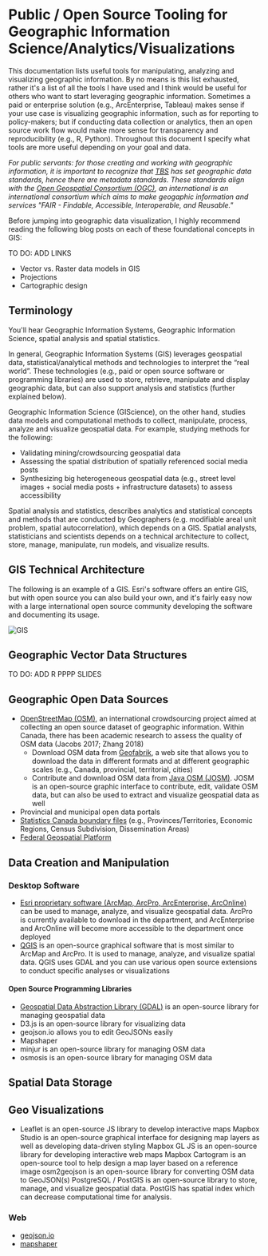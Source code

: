# Public / Open Source Tooling for Geographic Information Science/Analytics/Visualizations

This documentation lists useful tools for manipulating, analyzing and visualizing geographic information. By no means is this list exhausted, rather it's a list of all the tools I have used and I think would be useful for others who want to start leveraging geographic information. Sometimes a paid or enterprise solution (e.g., ArcEnterprise, Tableau) makes sense if your use case is visualizing geographic information, such as for reporting to policy-makers; but if conducting data collection or analytics, then an open source work flow would make more sense for transparency and reproducibility (e.g., R, Python). Throughout this document I specify what tools are more useful depending on your goal and data.

*For public servants: for those creating and working with geographic information, it is important to recognize that [TBS](https://www.tbs-sct.gc.ca/pol/doc-eng.aspx?id=16553) has set geographic data standards, hence there are metadata standards. These standards align with the [Open Geospatial Consortium (OGC)](https://www.opengeospatial.org/), an international is an international consortium which aims to make geogaphic information and services "FAIR - Findable, Accessible, Interoperable, and Reusable."*

Before jumping into geographic data visualization, I highly recommend reading the following blog posts on each of these foundational concepts in GIS:

TO DO: ADD LINKS

- Vector vs. Raster data models in GIS
- Projections
- Cartographic design

## Terminology

You'll hear Geographic Information Systems, Geographic Information Science, spatial analysis and spatial statistics.

In general, Geographic Information Systems (GIS) leverages geospatial data, statistical/analytical methods and technologies to interpret the “real world”. These technologies (e.g., paid or open source software or programming libraries) are used to store, retrieve, manipulate and display geographic data, but can also support analysis and statistics (further explained below).

Geographic Information Science (GIScience), on the other hand, studies data models and computational methods to collect, manipulate, process, analyze and visualize geospatial data. For example, studying methods for the following:
- Validating mining/crowdsourcing geospatial data
- Assessing the spatial distribution of spatially referenced social media posts
- Synthesizing big heterogeneous geospatial data (e.g., street level images + social media posts + infrastructure datasets) to assess accessibility

Spatial analysis and statistics, describes analytics and statistical concepts and methods that are conducted by Geographers (e.g. modifiable areal unit problem, spatial autocorrelation), which depends on a GIS. Spatial analysts, statisticians and scientists depends on a technical architecture to collect, store, manage, manipulate, run models, and visualize results.

## GIS Technical Architecture

The following is an example of a GIS. Esri's software offers an entire GIS, but with open source you can also build your own, and it's fairly easy now with a large international open source community developing the software and documenting its usage.

![GIS](./arc.png)



## Geographic Vector Data Structures

TO DO: ADD R PPPP SLIDES

## Geographic Open Data Sources
- [OpenStreetMap (OSM)](https://www.openstreetmap.org/), an international crowdsourcing project aimed at collecting an open source dataset of geographic information. Within Canada, there has been academic research to assess the quality of OSM data (Jacobs 2017; Zhang 2018)
  - Download OSM data from [Geofabrik](https://www.geofabrik.de/data/download.html), a web site that allows you to download the data in different formats and at different geographic scales (e.g., Canada, provincial, territorial, cities)
  - Contribute and download OSM data from [Java OSM (JOSM)](https://josm.openstreetmap.de/). JOSM is an open-source graphic interface to contribute, edit, validate OSM data, but can also be used to extract and visualize geospatial data as well
- Provincial and municipal open data portals
- [Statistics Canada boundary files](https://www12.statcan.gc.ca/census-recensement/2011/geo/bound-limit/bound-limit-eng.cfm) (e.g., Provinces/Territories, Economic Regions, Census Subdivision, Dissemination Areas)
- [Federal Geospatial Platform](https://www.nrcan.gc.ca/science-data/science-research/earth-sciences/geomatics/canadas-spatial-data-infrastruct/geospatial-communities-canadian/federal-geospatial-platform/11031)

## Data Creation and Manipulation

### Desktop Software
- [Esri proprietary software (ArcMap, ArcPro, ArcEnterprise, ArcOnline)](https://www.esri.com/en-us/home) can be used to manage, analyze, and visualize geospatial data. ArcPro is currently available to download in the department, and ArcEnterprise and ArcOnline will become more accessible to the department once deployed
- [QGIS](https://qgis.org/en/site/) is an open-source graphical software that is most similar to ArcMap and ArcPro. It is used to manage, analyze, and visualize spatial data. QGIS uses GDAL and you can use various open source extensions to conduct specific analyses or visualizations

#### Open Source Programming Libraries
- [Geospatial Data Abstraction Library (GDAL)](https://gdal.org/) is an open-source library for managing geospatial data
- D3.js is an open-source library for visualizing data
- geojson.io allows you to edit GeoJSONs easily
- Mapshaper
- minjur is an open-source library for managing OSM data
- osmosis is an open-source library for managing OSM data

## Spatial Data Storage

## Geo Visualizations

- Leaflet is an open-source JS library to develop interactive maps
Mapbox Studio is an open-source graphical interface for designing map layers as well as developing data-driven styling
Mapbox GL JS is an open-source library for developing interactive web maps
Mapbox Cartogram is an open-source tool to help design a map layer based on a reference image
osm2geojson is an open-source library for converting OSM data to GeoJSON(s)
PostgreSQL / PostGIS is an open-source library to store, manage, and visualize geospatial data. PostGIS has spatial index which can decrease computational time for analysis.

### Web
- [geojson.io]()
- [mapshaper]()
